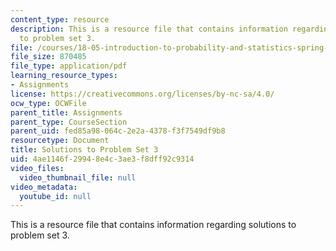 ```yaml
---
content_type: resource
description: This is a resource file that contains information regarding solutions
  to problem set 3.
file: /courses/18-05-introduction-to-probability-and-statistics-spring-2014/4ae1146f29948e4c3ae3f8dff92c9314_MIT18_05S14_ps3_solutions.pdf
file_size: 870485
file_type: application/pdf
learning_resource_types:
- Assignments
license: https://creativecommons.org/licenses/by-nc-sa/4.0/
ocw_type: OCWFile
parent_title: Assignments
parent_type: CourseSection
parent_uid: fed85a98-064c-2e2a-4378-f3f7549df9b8
resourcetype: Document
title: Solutions to Problem Set 3
uid: 4ae1146f-2994-8e4c-3ae3-f8dff92c9314
video_files:
  video_thumbnail_file: null
video_metadata:
  youtube_id: null
---
```

This is a resource file that contains information regarding solutions to problem set 3.